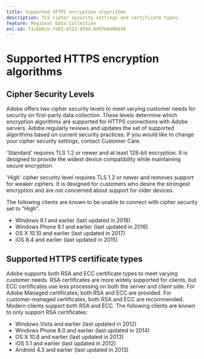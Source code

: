 ```yaml
---
title: Supported HTTPS encryption algorithms
description: TLS cipher security settings and certificate types.
feature: Regional Data Collection
exl-id: f1cbb0cb-fd65-4f22-8594-0d97b6906698
---
```

# Supported HTTPS encryption algorithms

## Cipher Security Levels

Adobe offers two cipher security levels to meet varying customer needs for security on first-party data collection. These levels determine which encryption algorithms are supported for HTTPS connections with Adobe servers. Adobe regularly reviews and updates the set of supported algorithms based on current security practices. If you would like to change your cipher security settings, contact Customer Care.
 
'Standard' requires TLS 1.2 or newer and at least 128-bit encryption. It is designed to provide the widest device compatibility while maintaining secure encryption.

'High' cipher security level requires TLS 1.2 or newer and removes support for weaker ciphers. It is designed for customers who desire the strongest encryption and are not concerned about support for older devices.

The following clients are known to be unable to connect with cipher security set to "High".
 
* Windows 8.1 and earlier (last updated in 2018) 
* Windows Phone 8.1 and earlier (last updated in 2016) 
* OS X 10.10 and earlier (last updated in 2017) 
* iOS 8.4 and earlier (last updated in 2015) 
 
## Supported HTTPS certificate types

Adobe supports both RSA and ECC certificate types to meet varying customer needs. RSA certificates are more widely supported for clients, but ECC certificates use less processing on both the server and client side. For Adobe Managed certificates, both RSA and ECC are provided. For customer-managed certificates, both RSA and ECC are recommended. Modern clients support both RSA and ECC. The following clients are known to only support RSA certificates:

* Windows Vista and earlier (last updated in 2012)
* Windows Phone 8.0 and earlier (last updated in 2014)
* OS X 10.8 and earlier (last updated in 2013)
* iOS 5.1 and earlier (last updated in 2012)
* Android 4.3 and earlier (last updated in 2013)
